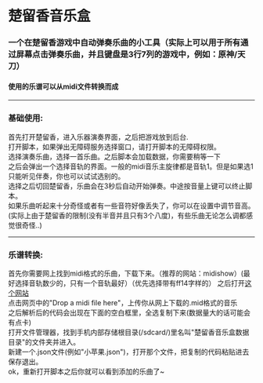 # 楚留香音乐盒

### 一个在楚留香游戏中自动弹奏乐曲的小工具（实际上可以用于所有通过屏幕点击弹奏乐曲，并且键盘是3行7列的游戏中，例如：原神/天刀）  

#### 使用的乐谱可以从midi文件转换而成

-----------------------------------------------

### 基础使用:  

首先打开楚留香，进入乐器演奏界面，之后把游戏放到后台.  
打开脚本，如果弹出无障碍服务选择窗口，请打开脚本的无障碍权限。  
选择演奏乐曲，选择一首乐曲。之后脚本会加载数据，你需要稍等一下  
之后会弹出一个选择音轨的界面。一般的midi音乐主旋律都是音轨1。但是如果选1只能听见伴奏，你也可以试试选别的。  
选择之后切回楚留香，乐曲会在3秒后自动开始弹奏。中途按音量上键可以终止脚本。  
如果乐曲听起来十分奇怪或者有一些音符好像丢失了，你可以在设置中调节音高。  
(实际上由于楚留香的限制(没有半音并且只有3个八度)，有些乐曲无论怎么调都感觉很奇怪..)

-----------------------------------  

### 乐谱转换:  

首先你需要网上找到midi格式的乐曲，下载下来。（推荐的网站：midishow）(最好选择音轨数少的，只有一个音轨最好）（优先选择带有ff14字样的）
之后打开[这个网站](https://tonejs.github.io/Midi)  
点击网页中的"Drop a midi file here"，上传你从网上下载的.mid格式的音乐  
之后解析后的代码会出现在下面的空白框里，全选复制下来(数据量大的话可能会有点卡)  
打开文件管理器，找到手机内部存储根目录(/sdcard/)里名叫"楚留香音乐盒数据目录"的文件夹并进入。  
新建一个.json文件(例如"小苹果.json")，打开那个文件，把复制的代码粘贴进去保存退出。  
ok，重新打开脚本之后你就可以看到添加的乐曲了~  
